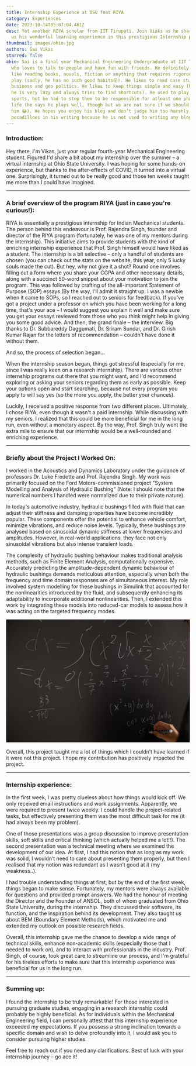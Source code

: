 ```yaml
---
title: Internship Experience at OSU feat RIYA
category: Experiences
date: 2023-10-14T05:07:04.461Z
desc: Yet another RIYA scholar from IIT Tirupati. Join Viaks as he shares with
  us his wonderful learning experience in this prestigious Internship program.
thumbnail: images/ohio.jpg
authors: Sai Vikas
starred: false
abio: Sai is a final year Mechanical Engineering Undergraduate at IIT Tirupati,
  who loves to talk to people and have fun with friends. He definitely does not
  like reading books, novels, fiction or anything that requires rigorous word
  play (sadly, he has no such good habits😜). He likes to read case studies on
  business and geo politics. He likes to keep things simple and easy (he admits
  he is very lazy and always tries to find shortcuts). He used to play a lot of
  sports, but he had to stop them to be responsible for atleast one phase of his
  life (he says he plays well, though but we are not sure if we should believe
  him 😂). He hopes you enjoy his blog and don’t judge him too harshly for any
  pecadilloes in his writing because he is not used to writing any blogs.
---
```

<!--StartFragment-->

### Introduction:

Hey there, I'm Vikas, just your regular fourth-year Mechanical Engineering student. Figured I'd share a bit about my internship over the summer – a virtual internship at Ohio State University. I was hoping for some hands-on experience, but thanks to the after-effects of COVID, it turned into a virtual one. Surprisingly, it turned out to be really good and those ten weeks taught me more than I could have imagined. 

- - -

### A brief overview of the program RIYA (just in case you're curious!):

RIYA is essentially a prestigious internship for Indian Mechanical students. The person behind this endeavour is Prof. Rajendra Singh, founder and director of the RIYA program (fortunately, he was one of my mentors during the internship). This initiative aims to provide students with the kind of enriching internship experience that Prof. Singh himself would have liked as a student. The internship is a bit selective – only a handful of students are chosen (you can check out the stats on the website; this year, only 5 lucky souls made the cut). But hey, why not give it a shot? Round one involves filling out a form where you share your CGPA and other necessary details, along with a succinct 50-word snippet about your motivation to join the program. This was followed by crafting of the all-important Statement of Purpose (SOP) essays (By the way, I'll admit it straight up: I was a newbie when it came to SOPs, so I reached out to seniors for feedback). If you've got a project under a professor on which you have been working for a long time, that's your ace – I would suggest you explain it well and make sure you get your essays reviewed from those who you think might help in giving you some good advice. And then, the grand finale – the interview. Big thanks to Dr. Subbareddy Daggumati, Dr. Sriram Sundar, and Dr. Girish Kumar Rajan for the letters of recommendation – couldn't have done it without them. 

And so, the process of selection began...

When the internship season began, things got stressful (especially for me, since I was really keen on a research internship). There are various other internship programs out there that you might want, and I'd recommend exploring or asking your seniors regarding them as early as possible. Keep your options open and start searching, because not every program you apply to will say yes (so the more you apply, the better your chances).

Luckily, I received a positive response from two different places. Ultimately, I chose RIYA, even though it wasn't a paid internship. While discussing with my seniors, I realized that this could be more beneficial for me in the long run, even without a monetary aspect. By the way, Prof. Singh truly went the extra mile to ensure that our internship would be a well-rounded and enriching experience.

- - -

### Briefly about the Project I Worked On:

I worked in the Acoustics and Dynamics Laboratory under the guidance of professors Dr. Luke Fredette and Prof. Rajendra Singh. My work was primarily focused on the Ford Motors-commissioned project "System Modelling and Analysis of Hydraulic Bushing" (Note: I should note that the numerical numbers I handled were normalized due to their private nature).

In today's automotive industry, hydraulic bushings filled with fluid that can adjust their stiffness and damping properties have become incredibly popular. These components offer the potential to enhance vehicle comfort, minimize vibrations, and reduce noise levels. Typically, these bushings are analysed based on sinusoidal dynamic stiffness at lower frequencies and amplitudes. However, in real-world applications, they face not only sinusoidal vibrations but also intense transient loads. 

The complexity of hydraulic bushing behaviour makes traditional analysis methods, such as Finite Element Analysis, computationally expensive. Accurately predicting the amplitude-dependent dynamic behaviour of hydraulic bushings demands meticulous attention, especially when both the frequency and time domain responses are of simultaneous interest. My role involved system modelling for these bushings in Simulink that accounted for the nonlinearities introduced by the fluid, and subsequently enhancing its adaptability to incorporate additional nonlinearities. Then, I extended this work by integrating these models into reduced-car models to assess how it was acting on the targeted frequency modes.

![](images/pexels-monstera-production-6238297.jpg)

Overall, this project taught me a lot of things which I couldn’t have learned if it were not this project. I hope my contribution has positively impacted the project.

- - -

### Internship experience:

In the first week, I was pretty clueless about how things would kick off. We only received email instructions and work assignments. Apparently, we were required to present twice weekly. I could handle the project-related tasks, but effectively presenting them was the most difficult task for me (it had always been my problem).

One of those presentations was a group discussion to improve presentation skills, soft skills and critical thinking (which actually helped me a lot!!). The second presentation was a technical meeting where we examined the development of our idea. At first, I had this notion that as long as my work was solid, I wouldn’t need to care about presenting them properly, but then I realised that my notion was redundant as I wasn’t good at it (my weakness..).

I had trouble understanding things at first, but by the end of the first week, things began to make sense. Fortunately, my mentors were always available for questions and provided prompt answers. We had the honour of meeting the Director and the Founder of ANSOL, both of whom graduated from Ohio State University, during the internship. They discussed their software, its function, and the inspiration behind its development. They also taught us about BEM (Boundary Element Methods), which motivated me and extended my outlook on possible research fields. 

Overall, this internship gave me the chance to develop a wide range of technical skills, enhance non-academic skills (especially those that I needed to work on), and to interact with professionals in the industry. Prof. Singh, of course, took great care to streamline our process, and I'm grateful for his tireless efforts to make sure that this internship experience was beneficial for us in the long run.

- - -

### Summing up:

I found the internship to be truly remarkable! For those interested in pursuing graduate studies, engaging in a research internship could probably be highly beneficial. As for individuals within the Mechanical Engineering field, I can personally attest that this internship experience exceeded my expectations. If you possess a strong inclination towards a specific domain and wish to delve profoundly into it, I would ask you to consider pursuing higher studies.

Feel free to reach out if you need any clarifications. Best of luck with your internship journey – go ace it!

<!--EndFragment-->